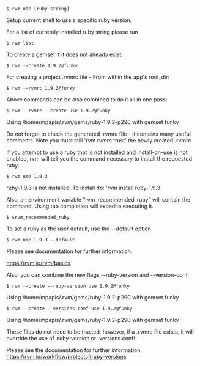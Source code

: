     $ rvm use [ruby-string]

Setup current shell to use a specific ruby version.


For a list of currently installed ruby string please run

    $ rvm list

To create a gemset if it does not already exist:

    $ rvm --create 1.9.2@funky

For creating a project .rvmrc file - From within the app's root_dir:

    $ rvm --rvmrc 1.9.2@funky

Above commands can be also combined to do it all in one pass:

    $ rvm --rvmrc --create use 1.9.2@funky
  Using /home/mpapis/.rvm/gems/ruby-1.9.2-p290 with gemset funky

Do not forget to check the generated .rvmrc file - it contains many useful
comments.  Note you must still 'rvm rvmrc trust' the newly created .rvmrc

If you attempt to use a ruby that is not installed and install-on-use is
not enabled, rvm will tell you the command necessary to install the
requested ruby.

    $ rvm use 1.9.3
  ruby-1.9.3 is not installed.
  To install do: 'rvm install ruby-1.9.3'

Also, an environment variable "rvm_recommended_ruby" will contain the
command. Using tab completion will expedite executing it.

    $ $rvm_recommended_ruby

To set a ruby as the user default, use the --default option.

    $ rvm use 1.9.3 --default

Please see documentation for further information:

  https://rvm.io/rvm/basics

Also, you can combine the new flags --ruby-version and --version-conf

    $ rvm --create --ruby-version use 1.9.2@funky
  Using /home/mpapis/.rvm/gems/ruby-1.9.2-p290 with gemset funky

    $ rvm --create --versions-conf use 1.9.2@funky
  Using /home/mpapis/.rvm/gems/ruby-1.9.2-p290 with gemset funky

These files do not need to be trusted, however, if a .rvmrc file
exists, it will override the use of .ruby-version or .versions.conf!

Please see the documentation for further information:
  https://rvm.io/workflow/projects#ruby-versions

